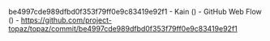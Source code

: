 be4997cde989dfbd0f353f79ff0e9c83419e92f1 - Kain () - GitHub Web Flow () - https://github.com/project-topaz/topaz/commit/be4997cde989dfbd0f353f79ff0e9c83419e92f1

